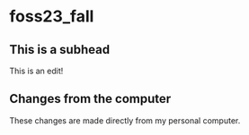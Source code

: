 # foss23_fall

## This is a subhead

This is an edit!

## Changes from the computer

These changes are made directly from my personal computer.
